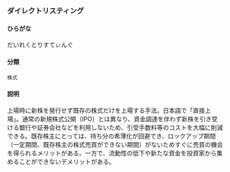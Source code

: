 <div style="display:none;">

## [あ行](securities-terms?id=あ行)
## [か行](securities-terms?id=か行)
## [さ行](securities-terms?id=さ行)
## [た行](securities-terms?id=た行)

</div>

### ダイレクトリスティング

#### ひらがな

だいれくとりすてぃんぐ

#### 分類

`株式`

#### 説明

上場時に新株を発行せず既存の株式だけを上場する手法。日本語で「直接上場」。通常の新規株式公開（IPO）とは異なり、資金調達を伴わず新株を引き受ける銀行や証券会社などを利用しないため、引受手数料等のコストを大幅に削減できる。既存株主にとっては、持ち分の希薄化が回避でき、ロックアップ期間（一定期間、既存株主の株式売買ができない期間）がないためすぐに売買の機会を得られるメリットがある。一方で、流動性の低下や新たな資金を投資家から集めることができないデメリットがある。

<div style="display:none;">

## [な行](securities-terms?id=な行)
## [は行](securities-terms?id=は行)
## [ま行](securities-terms?id=ま行)
## [や行](securities-terms?id=や行)
## [ら行](securities-terms?id=ら行)
## [わ行](securities-terms?id=わ行)
## [英数字・記号](securities-terms?id=英数字・記号)

</div>

